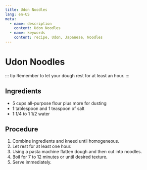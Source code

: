 ```yaml
---
title: Udon Noodles
lang: en-US
meta:
  - name: description
    content: Udon Noodles
  - name: keywords
    content: recipe, Udon, Japanese, Noodles
---
```


# Udon Noodles

::: tip
Remember to let your dough rest for at least an hour.
:::

## Ingredients
* 5 cups all-purpose flour plus more for dusting
* 1 tablespoon and 1 teaspoon of salt
* 1 1/4 to 1 1/2 water

## Procedure
1. Combine ingredients and kneed until homogeneous.
2. Let rest for at least one hour.
3. Using a pasta machine flatten dough and then cut into noodles.
4. Boil for 7 to 12 minutes or until desired texture.
5. Serve immediately.
